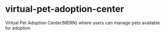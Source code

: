# virtual-pet-adoption-center
Virtual Pet Adoption Center(MERN) where users can manage pets available  for adoption
